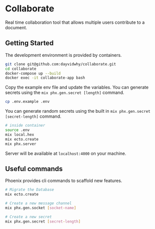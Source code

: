 # Collaborate

Real time collaboration tool that allows multiple users contribute to a document.

## Getting Started

The development environment is provided by containers.

```bash
git clone git@github.com:dayvidwhy/collaborate.git
cd collaborate
docker-compose up --build
docker exec -it collaborate-app bash
```

Copy the example env file and update the variables. You can generate secrets using the `mix phx.gen.secret [length]` command.

```bash
cp .env.example .env
```

You can generate random secrets using the built in `mix phx.gen.secret [secret-length]` command.

```bash
# inside container
source .env
mix local.hex
mix ecto.create
mix phx.server
```

Server will be available at `localhost:4000` on your machine.

## Useful commands
Phoenix provides cli commands to scaffold new features.

```bash
# Migrate the Database
mix ecto.create

# Create a new message channel
mix phx.gen.socket [socket-name]

# Create a new secret
mix phx.gen.secret [secret-length]
```
